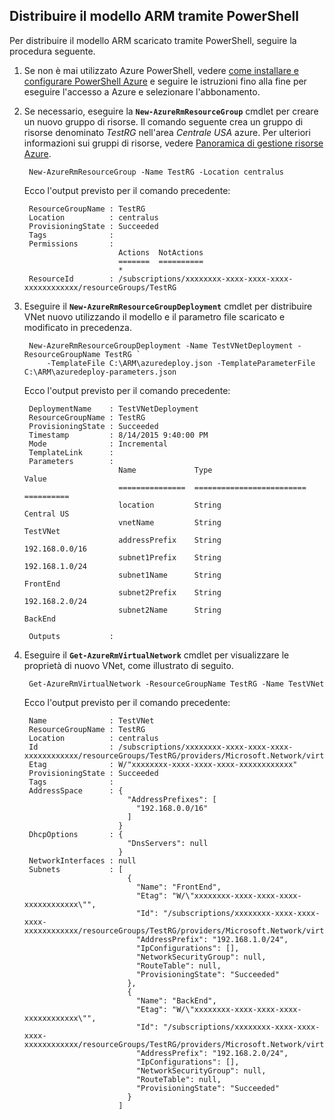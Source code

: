 ## <a name="deploy-the-arm-template-by-using-powershell"></a>Distribuire il modello ARM tramite PowerShell

Per distribuire il modello ARM scaricato tramite PowerShell, seguire la procedura seguente.

1. Se non è mai utilizzato Azure PowerShell, vedere [come installare e configurare PowerShell Azure](../articles/powershell-install-configure.md) e seguire le istruzioni fino alla fine per eseguire l'accesso a Azure e selezionare l'abbonamento.

3. Se necessario, eseguire la **`New-AzureRmResourceGroup`** cmdlet per creare un nuovo gruppo di risorse. Il comando seguente crea un gruppo di risorse denominato *TestRG* nell'area *Centrale USA* azure. Per ulteriori informazioni sui gruppi di risorse, vedere [Panoramica di gestione risorse Azure](../articles/resource-group-overview.md).

        New-AzureRmResourceGroup -Name TestRG -Location centralus
        
    Ecco l'output previsto per il comando precedente:

        ResourceGroupName : TestRG
        Location          : centralus
        ProvisioningState : Succeeded
        Tags              :
        Permissions       :
                            Actions  NotActions
                            =======  ==========
                            *
        ResourceId        : /subscriptions/xxxxxxxx-xxxx-xxxx-xxxx-xxxxxxxxxxxx/resourceGroups/TestRG

4. Eseguire il **`New-AzureRmResourceGroupDeployment`** cmdlet per distribuire VNet nuovo utilizzando il modello e il parametro file scaricato e modificato in precedenza.

        New-AzureRmResourceGroupDeployment -Name TestVNetDeployment -ResourceGroupName TestRG `
            -TemplateFile C:\ARM\azuredeploy.json -TemplateParameterFile C:\ARM\azuredeploy-parameters.json
            
    Ecco l'output previsto per il comando precedente:
        
        DeploymentName    : TestVNetDeployment
        ResourceGroupName : TestRG
        ProvisioningState : Succeeded
        Timestamp         : 8/14/2015 9:40:00 PM
        Mode              : Incremental
        TemplateLink      :
        Parameters        :
                            Name             Type                       Value
                            ===============  =========================  ==========
                            location         String                     Central US
                            vnetName         String                     TestVNet
                            addressPrefix    String                     192.168.0.0/16
                            subnet1Prefix    String                     192.168.1.0/24
                            subnet1Name      String                     FrontEnd
                            subnet2Prefix    String                     192.168.2.0/24
                            subnet2Name      String                     BackEnd
        
        Outputs           :

5. Eseguire il **`Get-AzureRmVirtualNetwork`** cmdlet per visualizzare le proprietà di nuovo VNet, come illustrato di seguito.


        Get-AzureRmVirtualNetwork -ResourceGroupName TestRG -Name TestVNet
        
    Ecco l'output previsto per il comando precedente:
        
        Name              : TestVNet
        ResourceGroupName : TestRG
        Location          : centralus
        Id                : /subscriptions/xxxxxxxx-xxxx-xxxx-xxxx-xxxxxxxxxxxx/resourceGroups/TestRG/providers/Microsoft.Network/virtualNetworks/TestVNet
        Etag              : W/"xxxxxxxx-xxxx-xxxx-xxxx-xxxxxxxxxxxx"
        ProvisioningState : Succeeded
        Tags              :
        AddressSpace      : {
                              "AddressPrefixes": [
                                "192.168.0.0/16"
                              ]
                            }
        DhcpOptions       : {
                              "DnsServers": null
                            }
        NetworkInterfaces : null
        Subnets           : [
                              {
                                "Name": "FrontEnd",
                                "Etag": "W/\"xxxxxxxx-xxxx-xxxx-xxxx-xxxxxxxxxxxx\"",
                                "Id": "/subscriptions/xxxxxxxx-xxxx-xxxx-xxxx-xxxxxxxxxxxx/resourceGroups/TestRG/providers/Microsoft.Network/virtualNetworks/TestVNet/subnets/FrontEnd",
                                "AddressPrefix": "192.168.1.0/24",
                                "IpConfigurations": [],
                                "NetworkSecurityGroup": null,
                                "RouteTable": null,
                                "ProvisioningState": "Succeeded"
                              },
                              {
                                "Name": "BackEnd",
                                "Etag": "W/\"xxxxxxxx-xxxx-xxxx-xxxx-xxxxxxxxxxxx\"",
                                "Id": "/subscriptions/xxxxxxxx-xxxx-xxxx-xxxx-xxxxxxxxxxxx/resourceGroups/TestRG/providers/Microsoft.Network/virtualNetworks/TestVNet/subnets/BackEnd",
                                "AddressPrefix": "192.168.2.0/24",
                                "IpConfigurations": [],
                                "NetworkSecurityGroup": null,
                                "RouteTable": null,
                                "ProvisioningState": "Succeeded"
                              }
                            ]